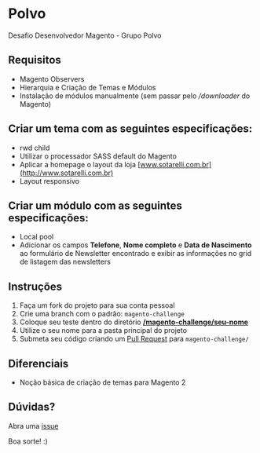 # Polvo

Desafio Desenvolvedor Magento - Grupo Polvo

## Requisitos

* Magento Observers
* Hierarquia e Criação de Temas e Módulos
* Instalação de módulos manualmente (sem passar pelo _/downloader_ do Magento)

## Criar um tema com as seguintes especificações:

* rwd child
* Utilizar o processador SASS default do Magento
* Aplicar a homepage o layout da loja [www.sotarelli.com.br](http://www.sotarelli.com.br)
* Layout responsivo

## Criar um módulo com as seguintes especificações:

* Local pool
* Adicionar os campos **Telefone**, **Nome completo** e **Data de Nascimento** ao formulário de Newsletter encontrado e exibir as informações no grid de listagem das newsletters

## Instruções

1. Faça um fork do projeto para sua conta pessoal
2. Crie uma branch com o padrão: `magento-challenge`
3. Coloque seu teste dentro do diretório **[/magento-challenge/seu-nome](https://github.com/aline-matos/polvo/tree/magento-challenge)** 
4. Utilize o seu nome para a pasta principal do projeto
5. Submeta seu código criando um [Pull Request](https://github.com/aline-matos/polvo/compare/master...magento-challenge) para `magento-challenge/`

## Diferenciais

- Noção básica de criação de temas para Magento 2

## Dúvidas?

Abra uma [issue](https://github.com/aline-matos/polvo/issues/new)

Boa sorte! :)
